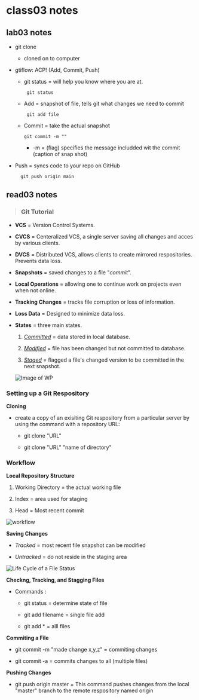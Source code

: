 # class03 notes

## lab03 notes
  
 + git clone
   + cloned on to computer
  
  + gtiflow: ACP! (Add, Commit, Push)
    + git status = will help you know where you are at.
                 
           git status
    
    + Add = snapshot of file, tells git what changes we need to commit
             
           git add file
   
    + Commit = take the actual snapshot
   
          git commit -m ""
   
      + -m = (flag) specifies the message includded wit the commit (caption of snap shot)
   
   
  + Push = syncs code to your repo on GitHub
   
          git push origin main


## read03 notes

> ### Git Tutorial

  + **VCS** = Version Control Systems.

  + **CVCS** = Centeralized VCS, a single server saving all changes and acces by various clients.

  + **DVCS** = Distributed VCS, allows clients to create mirrored respositories. Prevents data loss.

  + **Snapshots** = saved changes to a file "*commit*".

  + **Local Operations** = allowing one to continue work on projects even when not online.

  + **Tracking Changes** = tracks file corruption or loss of information.
  
  + **Loss Data** = Designed to minimize data loss.
  
  + **States** = three main states.
       
       1. <u>*Committed*</u> = data stored in local database.
       
       2. <u>*Modified*</u> = file has been changed but not committed to database.

       3. <u>*Staged*</u> = flagged a file's changed version to be committed in the next snapshot.

       ![Image of WP](https://blog.udemy.com/wp-content/uploads/2015/08/image066.png)

### Setting up a Git Respository

   **Cloning** 
  + create a copy of an exisiting Git respository from a particular server by using the command with a repository URL: 
              
       + git clone "URL"
       
       + git clone "URL" "name of directory"

### Workflow

   **Local Repository Structure**
   1. Working Directory = the actual working file
   
   2. Index = area used for staging 
  
   3. Head = Most recent commit

   ![workflow](https://blog.udemy.com/wp-content/uploads/2015/08/image036.png)

   **Saving Changes** 
   
   + *Tracked* = most recent file snapshot can be modified
   
   + *Untracked* = do not reside in the staging area

   ![Life Cycle of a File Status](https://blog.udemy.com/wp-content/uploads/2015/08/image006.png)

   **Checkng, Tracking, and Stagging Files**
   + Commands :
       + git status = determine state of file
       
       + git add filename = single file add

       + git add * = alll files

   **Commiting a File**
   
   + git commit -m "made change x,y,z" = commiting changes

   + git commit -a = commits changes to all (multiple files)

   **Pushing Changes** 

   + git push origin master = This command pushes changes from the local "master" branch to the remote respository named origin

